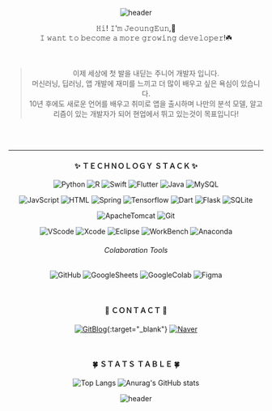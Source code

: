 <!-- 기본 생성 part
**monargent0/monargent0** is a ✨ _special_ ✨ repository because its `README.md` (this file) appears on your GitHub profile.

Here are some ideas to get you started:

- 🔭 I’m currently working on ...
- 🌱 I’m currently learning ...
- 👯 I’m looking to collaborate on ...
- 🤔 I’m looking for help with ...
- 💬 Ask me about ...
- 📫 How to reach me: ...
- 😄 Pronouns: ...
- ⚡ Fun fact: ...
-->

<div align = center>

<!-- 헤더 (물결모양, 문구 etc) -->
![header](https://capsule-render.vercel.app/api?type=wave&color=FCEDDA&height=200&section=header&text=𝐷é𝑣𝑒𝑙𝑜𝑝𝑝𝑒𝑢𝑟%20𝑒𝑛%20𝑐𝑟𝑜𝑖𝑠𝑠𝑎𝑛𝑐𝑒&animation=twinkling&fontSize=40&fontColor=EE4E34)
  

<!-- 인사말  -->
  𝙷𝚒! 𝙸'𝚖 𝙹𝚎𝚘𝚞𝚗𝚐𝙴𝚞𝚗,🐰  <br>
  𝙸 𝚠𝚊𝚗𝚝 𝚝𝚘 𝚋𝚎𝚌𝚘𝚖𝚎 𝚊 𝚖𝚘𝚛𝚎 𝚐𝚛𝚘𝚠𝚒𝚗𝚐 𝚍𝚎𝚟𝚎𝚕𝚘𝚙𝚎𝚛!☘️
  
  <br>
  
  > 이제 세상에 첫 발을 내딛는 주니어 개발자 입니다.   
  > 머신러닝, 딥러닝, 앱 개발에 재미를 느끼고 더 많이 배우고 싶은 욕심이 있습니다.  
  > 10년 후에도 새로운 언어를 배우고 취미로 앱을 출시하며 나만의 분석 모델, 알고리즘이 있는 개발자가 되어 현업에서 뛰고 있는것이 목표입니다!  
  
  <br><br>
  
  ---
  
<!-- 기술 리스트 -->
#### ✨ ＴＥＣＨＮＯＬＯＧＹ ＳＴＡＣＫ ✨
<!--  자신 있음  -->
  
![Python](https://img.shields.io/badge/Python-3776AB?style=flat-square&logo=Python&logoColor=white) 
![R](https://img.shields.io/badge/R-276DC3?style=flat-square&logo=R&logoColor=white) 
![Swift](https://img.shields.io/badge/Swift-F05138?style=flat-square&logo=Swift&logoColor=white) 
![Flutter](https://img.shields.io/badge/Flutter-02569B?style=flat-square&logo=Flutter&logoColor=white) 
![Java](https://img.shields.io/badge/Java-007396?style=flat-square&logo=java&logoColor=white) 
![MySQL](https://img.shields.io/badge/MySQL-4479A1?style=flat-square&logo=MySQL&logoColor=white) 
  
<!-- 사용해봤음 -->
  
![JavScript](https://img.shields.io/badge/JavaScript-F7DF1E?style=flat-square&logo=JavaScript&logoColor=black) 
![HTML](https://img.shields.io/badge/HTML-E34F26?style=flat-square&logo=HTML5&logoColor=white) 
![Spring](https://img.shields.io/badge/Spring-6DB33F?style=flat-square&logo=Spring&logoColor=white) 
![Tensorflow](https://img.shields.io/badge/Tensorflow-FF6F00?style=flat-square&logo=Tensorflow&logoColor=white) 
![Dart](https://img.shields.io/badge/Dart-0175C2?style=flat-square&logo=Dart&logoColor=white) 
![Flask](https://img.shields.io/badge/Flask-000000?style=flat-square&logo=Flask&logoColor=white) 
![SQLite](https://img.shields.io/badge/SQLite-003B57?style=flat-square&logo=SQLite&logoColor=white) 
  
<!-- 서버 외  -->
  
![ApacheTomcat](https://img.shields.io/badge/ApacheTomcat-F8DC75?style=flat-square&logo=ApacheTomcat&logoColor=black) 
![Git](https://img.shields.io/badge/Git-F05032?style=flat-square&logo=Git&logoColor=white) 

<!-- 사용 프로그램  -->
<!-- 깃허브, Flutter, 스프링, 아나콘다 /GUI 워크벤치 /IDE vscode, Xcode, 이클립스, STS  -->
  
![VScode](https://img.shields.io/badge/VSCode-007ACC?style=flat-square&logo=VisualStudioCode&logoColor=white)
![Xcode](https://img.shields.io/badge/Xcode-147EFB?style=flat-square&logo=Xcode&logoColor=white)
![Eclipse](https://img.shields.io/badge/Eclipse-2C2255?style=flat-square&logo=EclipseIDE&logoColor=white)
![WorkBench](https://img.shields.io/badge/WorkBench-4479A1?style=flat-square&logo=MySQL&logoColor=white)
![Anaconda](https://img.shields.io/badge/Anaconda-44A833?style=flat-square&logo=Anaconda&logoColor=white)

<!-- 사용 가능 협업 툴 -->
###### Colaboration Tools
<!--  피그마, 구글스프레드, 구글코랩   -->
![GitHub](https://img.shields.io/badge/GitHub-181717?style=flat-square&logo=GitHub&logoColor=white)
![GoogleSheets](https://img.shields.io/badge/GoogleSheets-34A853?style=flat-square&logo=GoogleSheets&logoColor=white)
![GoogleColab](https://img.shields.io/badge/GoogleColab-F9AB00?style=flat-square&logo=GoogleColab&logoColor=white)
![Figma](https://img.shields.io/badge/Figma-F24E1E?style=flat-square&logo=Figma&logoColor=white)
  
<br>
  
<!-- 연락 수단  -->
#### 🌹 ＣＯＮＴＡＣＴ 🌹
<!--  깃 블로그, 구글 메일, (노션, 캐글, 데이콘, 백준, 링크드인?) -->
[![GitBlog](https://img.shields.io/badge/Blog-222222?style=flat&logo=GitHub&logoColor=white)](https://monargent0.github.io/){:target="_blank"}
[![Naver](https://img.shields.io/badge/Naver%20Mail-03C75A?style=flat&logo=Naver&logoColor=white)](mailto:oju2513@naver.com)
<!-- [![Notion](https://img.shields.io/badge/Notion-000000?style=flat&logo=Notion&logoColor=white)](노션프로필링크) -->
 
<br>
  
<!-- 사용언어 요약, #백준 등급, git 사용 현황 -->
#### 🍀 ＳＴＡＴＳ ＴＡＢＬＥ 🍀
<!-- [![Solved.ac
프로필](http://mazassumnida.wtf/api/v2/generate_badge?boj=owjddms96)](https://solved.ac/owjddms96)    -->
![Top Langs](https://github-readme-stats.vercel.app/api/top-langs/?username=monargent0&layout=compact&theme=calm)
![Anurag's GitHub stats](https://github-readme-stats.vercel.app/api?username=monargent0&show_icons=true&theme=slateorange&hide=issues,contribs)
<!-- 
<a href="https://github.com/anuraghazra/github-readme-stats">
  <img align="center" src="https://github-readme-stats.vercel.app/api?username=monargent0&show_icons=true&theme=slateorange&hide=issues,contribs" />
</a>
<a href="https://github.com/anuraghazra/convoychat">
  <img align="center" src="https://github-readme-stats.vercel.app/api/top-langs/?username=monargent0&layout=compact&theme=calm" />
</a> -->

<!-- 방문자 수 2022.9 사용하지 않음 -->
<!-- [![Hits](https://hits.seeyoufarm.com/api/count/incr/badge.svg?url=https%3A%2F%2Fgithub.com%2Fmonargent0%2Fmonargent0&count_bg=%2395D7DB&title_bg=%23403E4B&icon=github.svg&icon_color=%23DBDADA&title=hits&edge_flat=false)](https://hits.seeyoufarm.com) -->

<!-- footer 풋터  -->
![header](https://capsule-render.vercel.app/api?type=waving&color=EE4E34&height=100&section=footer)
</div>
